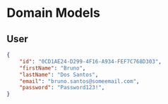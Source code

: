 # Domain Models

## User

```json
{
	"id": "0CD1AE24-D299-4F16-A934-FEF7C768D303",
	"firstName": "Bruno",
	"lastName": "Dos Santos",
	"email": "bruno.santos@someemail.com",
	"password": "Password123!",
}
```